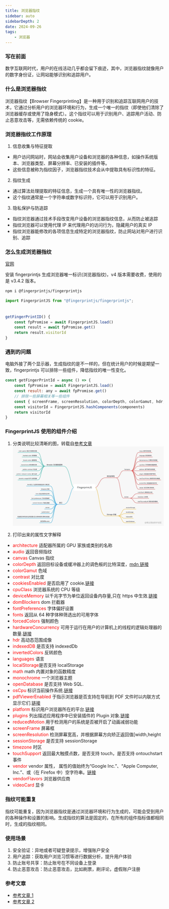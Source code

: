 ```yaml
---
title: 浏览器指纹
sidebar: auto
sidebarDepth: 2
date: 2024-09-26
tags:
    - 浏览器
---
```


### 写在前面

数字互联网时代，用户的在线活动几乎都会留下痕迹，其中，浏览器指纹就像用户的数字身份证，让网站能够识别和追踪用户。

### 什么是浏览器指纹

浏览器指纹【Browser Fingerprinting】是一种用于识别和追踪互联网用户的技术，它通过分析用户的浏览器环境和行为，生成一个唯一的指纹（即使他们清除了浏览器缓存或使用了隐身模式）。这个指纹可以用于识别用户、追踪用户活动、防止恶意攻击等，无需依赖传统的 cookie。

### 浏览器指纹工作原理

1. 信息收集与特征提取

-   用户访问网站时，网站会收集用户设备和浏览器的各种信息，如操作系统版本、浏览器类型、屏幕分辨率、已安装的插件等。
-   这些信息被称为指纹因子，浏览器指纹技术会从中提取具有标识性的特征。

2. 指纹生成

-   通过算法处理提取的特征信息，生成一个具有唯一性的浏览器指纹。
-   这个指纹通常是一个字符串或数字标识符，它可以用于识别用户。

3. 隐私保护与防追踪

-   指纹浏览器通过技术手段改变用户设备的浏览器指纹信息，从而防止被追踪
-   指纹浏览器可以使用代理 IP 来代理用户的访问行为，隐藏用户的真实 IP
-   指纹浏览器能修改的各项信息生成特定的浏览器指纹，防止网站对用户进行识别、追踪

### 怎么生成浏览器指纹

[官网](https://dev.fingerprint.com/)

安装 fingerprintjs 生成浏览器唯一标识(浏览器指纹)，v4 版本需要收费，使用的是 v3.4.2 版本。

```bash
npm i @fingerprintjs/fingerprintjs
```

```js
import FingerprintJS from "@fingerprintjs/fingerprintjs";


getFingerPrintID() {
    const fpPromise = await FingerprintJS.load()
    const result = await fpPromise.get()
    return result.visitorId
}
```

### 遇到的问题

电脑外接了两个显示器，生成指纹的是不一样的，但在统计用户的时候是期望一致，fingerprintjs 可以排除一些组件，降低指纹的唯一性变化。

```js
const getFingerPrintId = async () => {
    const fpPromise = await FingerprintJS.load()
    const result: any = await fpPromise.get()
    // 排除一些屏幕相关等一些组件
    const { screenFrame, screenResolution, colorDepth, colorGamut, hdr, ...components } = result.components
    const visitorId = FingerprintJS.hashComponents(components)
    return visitorId
}
```

### FingerprintJS 使用的组件介绍

1. 分类说明比较清晰的图，转载自[参考文章](https://juejin.cn/post/7125260071990198308)
   ![转载图片](https://raw.githubusercontent.com/AprilTong/image/master/img_v3_02f3_1a8c23d1-3160-4cd3-a9f4-ccaaad274a7g.jpg)

2. 打印出来的属性文字解释

-   <font color=red>architecture</font> 适配器所属的 GPU 家族或类别的名称
-   <font color=red>audio</font> 返回音频指纹
-   <font color=red>canvas</font> Canvas 指纹
-   <font color=red>colorDepth</font> 返回目标设备或缓冲器上的调色板的比特深度，[mdn 链接](https://developer.mozilla.org/zh-CN/docs/Web/API/Screen/colorDepth)
-   <font color=red>colorGamut</font> 色域
-   <font color=red>contrast</font> 对比度
-   <font color=red>cookiesEnabled</font> 是否启用了 cookie.[链接](https://developer.mozilla.org/zh-CN/docs/Web/API/Navigator/cookieEnabled)
-   <font color=red>cpuClass</font> 浏览器系统的 CPU 等级
-   <font color=red>deviceMemory</font> 以千兆字节为单位返回设备内存量,只在 https 中生效.[链接](https://developer.mozilla.org/zh-CN/docs/Web/API/Navigator/deviceMemory)
-   <font color=red>domBlockers</font> dom 拦截器
-   <font color=red>fontPreferences</font> 字体偏好设置
-   <font color=red>fonts</font> 返回从 64 种字体种筛选出的可用字体
-   <font color=red>forcedColors</font> 强制颜色
-   <font color=red>hardwareConcurrency</font> 可用于运行在用户的计算机上的线程的逻辑处理器的数量.[链接](https://developer.mozilla.org/zh-CN/docs/Web/API/Navigator/hardwareConcurrency)
-   <font color=red>hdr</font> 高动态范围成像
-   <font color=red>indexedDB</font> 是否支持 indexedDb
-   <font color=red>invertedColors</font> 反转颜色
-   <font color=red>languages</font> 语言
-   <font color=red>localStorage</font>是否支持 localStorage
-   <font color=red>math</font> math 内置对象的函数精度
-   <font color=red>monochrome</font> 一个浏览器主题
-   <font color=red>openDatabase</font> 是否支持 Web SQL.
-   <font color=red>osCpu</font> 标识当前操作系统.[链接](https://developer.mozilla.org/zh-CN/docs/Web/API/Navigator/oscpu)
-   <font color=red>pdfViewerEnabled</font> 于指示浏览器是否支持在导航到 PDF 文件时以内联方式显示它们.[链接](https://developer.mozilla.org/zh-CN/docs/Web/API/Navigator/pdfViewerEnabled)
-   <font color=red>platform</font> 标识用户浏览器所在的平台.[链接](https://developer.mozilla.org/zh-CN/docs/Web/API/Navigator/platform)
-   <font color=red>plugins</font> 列出描述应用程序中已安装插件的 Plugin 对象.[链接](https://developer.mozilla.org/zh-CN/docs/Web/API/Navigator/plugins)
-   <font color=red>reducedMotion</font> 用于检测用户的系统是否被开启了动画减弱功能
-   <font color=red>screenFrame</font> 屏幕框
-   <font color=red>screenResolution</font> 检测屏幕宽高，并根据屏幕方向矫正返回值[width,height
-   <font color=red>sessionStorage</font> 是否支持 sessionStorage
-   <font color=red>timezone</font> 时区
-   <font color=red>touchSupport</font> 返回最大触摸点数，是否支持 touch，是否支持 ontouchstart 事件
-   <font color=red>vendor</font> vendor 属性， 属性的值始终为“Google Inc.”、“Apple Computer, Inc.”、或（在 Firefox 中）空字符串。[链接](https://developer.mozilla.org/zh-CN/docs/Web/API/Navigator/vendor)
-   <font color=red>vendorFlavors</font> 浏览器供应商
-   <font color=red>videoCard</font> 显卡

### 指纹可能重复

指纹可能重复，因为浏览器指纹是通过浏览器环境和行为生成的，可能会受到用户的各种操作和设置的影响。生成指纹的算法是固定的，在所有的组件指标值都相同时，生成的指纹相同。

### 使用场景

1. 安全验证：异地或者可疑登录提示，增强账户安全
2. 用户追踪：获取用户浏览习惯等进行数据分析，提升用户体验
3. 防止账号共享：防止账号在不同设备上登录
4. 防止恶意攻击：防止恶意攻击，比如刷票，刷评论，虚假账户注册

### 参考文章

-   [参考文章 1](https://juejin.cn/post/7125260071990198308)
-   [参考文章 2](https://blog.csdn.net/qq_34402069/article/details/139641803)
